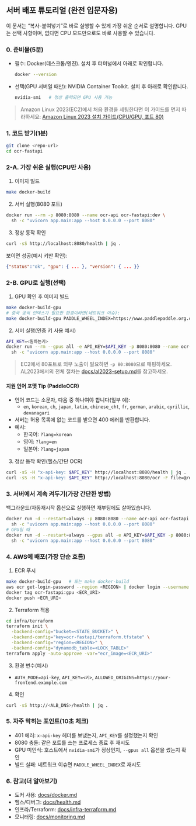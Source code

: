 ## 서버 배포 튜토리얼 (완전 입문자용)

이 문서는 “복사-붙여넣기”로 바로 실행할 수 있게 가장 쉬운 순서로 설명합니다. GPU는 선택 사항이며, 없다면 CPU 모드만으로도 바로 사용할 수 있습니다.

### 0. 준비물(5분)

- 필수: Docker(데스크톱/엔진). 설치 후 터미널에서 아래로 확인합니다.
  ```bash
  docker --version
  ```
- 선택(GPU 서버일 때만): NVIDIA Container Toolkit. 설치 후 아래로 확인합니다.
  ```bash
  nvidia-smi   # 정상 출력되면 GPU 사용 가능
  ```

> Amazon Linux 2023(EC2)에서 처음 환경을 세팅한다면 이 가이드를 먼저 따라하세요: [Amazon Linux 2023 설치 가이드(CPU/GPU, 포트 80)](docs/al2023-setup.md)

### 1. 코드 받기(1분)

```bash
git clone <repo-url>
cd ocr-fastapi
```

### 2-A. 가장 쉬운 실행(CPU만 사용)

1. 이미지 빌드

```bash
make docker-build
```

2. 서버 실행(8080 포트)

```bash
docker run --rm -p 8080:8080 --name ocr-api ocr-fastapi:dev \
  sh -c "uvicorn app.main:app --host 0.0.0.0 --port 8080"
```

3. 정상 동작 확인

```bash
curl -sS http://localhost:8080/health | jq .
```

보이면 성공(예시 키만 확인):

```json
{"status":"ok", "gpu": { ... }, "version": { ... }}
```

### 2-B. GPU로 실행(선택)

1. GPU 확인 후 이미지 빌드

```bash
make docker-build-gpu
# 중국 공식 인덱스가 필요한 환경이라면(네트워크 이슈):
make docker-build-gpu PADDLE_WHEEL_INDEX=https://www.paddlepaddle.org.cn/whl/linux/gpu
```

2. 서버 실행(인증 키 사용 예시)

```bash
API_KEY=<원하는키>
docker run --rm --gpus all -e API_KEY=$API_KEY -p 8080:8080 --name ocr-api ocr-fastapi:gpu \
  sh -c "uvicorn app.main:app --host 0.0.0.0 --port 8080"
```

> EC2에서 80포트로 외부 노출이 필요하면 `-p 80:8080`으로 매핑하세요. AL2023에서의 전체 절차는 [docs/al2023-setup.md](docs/al2023-setup.md)를 참고하세요.

#### 지원 언어 포맷 Tip (PaddleOCR)

- 언어 코드는 소문자, 다음 중 하나여야 합니다(일부 예):
  - `en`, `korean`, `ch`, `japan`, `latin`, `chinese_cht`, `fr`, `german`, `arabic`, `cyrillic`, `devanagari`
- 서버는 허용 목록에 없는 코드를 받으면 400 에러를 반환합니다.
- 예시:
  - 한국어: `?lang=korean`
  - 영어: `?lang=en`
  - 일본어: `?lang=japan`

3. 정상 동작 확인(헬스/간단 OCR)

```bash
curl -sS -H "x-api-key: $API_KEY" http://localhost:8080/health | jq .
curl -sS -H "x-api-key: $API_KEY" http://localhost:8080/ocr -F file=@/etc/hosts | jq .
```

### 3. 서버에서 계속 켜두기(가장 간단한 방법)

백그라운드/자동재시작 옵션으로 실행하면 재부팅에도 살아있습니다.

```bash
docker run -d --restart=always -p 8080:8080 --name ocr-api ocr-fastapi:dev \
  sh -c "uvicorn app.main:app --host 0.0.0.0 --port 8080"
# GPU일 때
docker run -d --restart=always --gpus all -e API_KEY=$API_KEY -p 8080:8080 --name ocr-api ocr-fastapi:gpu \
  sh -c "uvicorn app.main:app --host 0.0.0.0 --port 8080"
```

### 4. AWS에 배포(가장 단순 흐름)

1. ECR 푸시

```bash
make docker-build-gpu   # 또는 make docker-build
aws ecr get-login-password --region <REGION> | docker login --username AWS --password-stdin <acct>.dkr.ecr.<region>.amazonaws.com
docker tag ocr-fastapi:gpu <ECR_URI>
docker push <ECR_URI>
```

2. Terraform 적용

```bash
cd infra/terraform
terraform init \
  -backend-config="bucket=<STATE_BUCKET>" \
  -backend-config="key=ocr-fastapi/terraform.tfstate" \
  -backend-config="region=<REGION>" \
  -backend-config="dynamodb_table=<LOCK_TABLE>"
terraform apply -auto-approve -var="ecr_image=<ECR_URI>"
```

3. 환경 변수(예시)

- `AUTH_MODE=api-key`, `API_KEY=<키>`, `ALLOWED_ORIGINS=https://your-frontend.example.com`

4. 확인

```bash
curl -sS http://<ALB_DNS>/health | jq .
```

### 5. 자주 막히는 포인트(10초 체크)

- 401 에러: `x-api-key` 헤더를 보냈는지, `API_KEY`를 설정했는지 확인
- 8080 충돌: 같은 포트를 쓰는 프로세스 종료 후 재시도
- GPU 미인식: 호스트에서 `nvidia-smi`가 정상인지, `--gpus all` 옵션을 썼는지 확인
- 빌드 실패: 네트워크 이슈면 `PADDLE_WHEEL_INDEX`로 재시도

### 6. 참고(더 알아보기)

- 도커 사용: [docs/docker.md](docs/docker.md)
- 헬스/디버그: [docs/health.md](docs/health.md)
- 인프라/Terraform: [docs/infra-terraform.md](docs/infra-terraform.md)
- 모니터링: [docs/monitoring.md](docs/monitoring.md)
